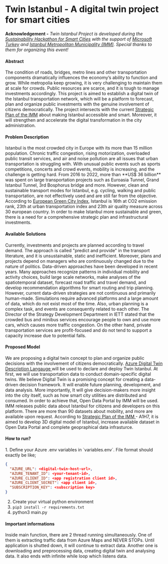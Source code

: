 # Twin Istanbul - A digital twin project for smart cities

**Acknowledgement -** *Twin Istanbul Project is developed during the [Sustainability Hackathon for Smart Cities](https://surdurulebilirsehirler.ist) with the support of [Microsoft Turkey](https://www.microsoft.com/tr-tr) and [Istanbul Metropolitan Municipality (IMM)](http://ibb.istanbul/). Special thanks to them for organizing this event!*

<h4> Abstract </h4> The condition of roads, bridges, metro lines and other transportation components dramatically influences the economy’s ability to function and grow. While metropolia keep growing, it is very challenging to maintain them at scale for crowds. Public resources are scarce, and it is tough to manage investments accordingly. This project is aimed to establish a digital twin of the Istanbul transportation network, which will be a platform to forecast, plan and organize public investments with the genuine involvement of citizens democratically. The project intersects with the current <a href="https://www.ibb.istanbul/Uploads/2020/2/iBB-STRATEJIK-PLAN-2020-2024.pdf">Strategic Plan of the IMM</a> about making Istanbul accessible and smart. Moreover, it will strengthen and accelerate the digital transformation in the city administration. 

<h4> Problem Description </h4> Istanbul is the most crowded city in Europe with its more than 15 million population. Chronic traffic congestion, rising motorization, overloaded public transit services, and air and noise pollution are all issues that urban transportation is struggling with. With unusual public events such as sports competitions, concerts and crowd events, mobility is increasing, and the challenge is getting hard. From 2016 to 2022, more than **US$ 36 billion** was spent on large transportation projects such as Euroasia Tunnel, Grand Istanbul Tunnel, 3rd Bosphorus bridge and more. However, clean and sustainable transport modes for Istanbul, e.g. cycling, walking and public transportation, are not effectively used and are still far from the objective. According to <a href="https://assets.new.siemens.com/siemens/assets/api/uuid:fddc99e7-5907-49aa-92c4-610c0801659e/european-green-city-index.pdf"> European Green City Index</a>, Istanbul is 16th at CO2 emission rank, 23th at urban transportation index and 23th air quality measure across 30 european country. In order to make Istanbul more sustainable and green, there is a need for a comprehensive strategic plan and infrastructural investments. 

<h4> Available Solutions </h4> Currently, investments and projects are planned according to travel demand. The approach is called "predict and provide" in the transport literature, and it is unsustainable, static and inefficient. Moreover, plans and projects depend on managers who are continuously changed due to the nature of politics. Data-driven approaches have been developed in recent years. Many approaches recognize patterns in individual mobility and activity choices, build large scale networks, make analyses of the spatiotemporal dataset, forecast road traffic and travel demand, and develop recommendation algorithms for smart routing and trip planning. However, current data-driven strategies are not continuous and primarily human-made. Simulations require advanced platforms and a large amount of data, which do not exist most of the time. Also, urban planning is a complex task, and events are consequently related to each other. The Director of the Strategy Development Department in IETT stated that the crowded bus and minibus services encourage people to own and use more cars, which causes more traffic congestion. On the other hand, private transportation services are profit-focused and do not tend to support a capacity increase due to potential falls.

<h4> Proposed Model </h4> We are proposing a digital twin concept to plan and organize public decisions with the involvement of citizens democratically. <a href="https://docs.microsoft.com/en-us/azure/digital-twins"> Azure Digital Twin Description Langauge </a> will be used to declare and deploy Twin Istanbul. At first, we will use transportation data to conduct domain-specific digital twins. We believe Digital Twin is a promising concept for creating a data-driven decision framework. It will enable future planning, development, and data analysis. More importantly, It will give decision-makers more insight into the city itself, such as how smart city utilities are distributed and consumed. In order to achieve that, Open Data Portal by IMM will be used. IMM releases public data about Istanbul for citizens and developers on this platform. There are more than 90 datasets about mobility, and more are available upon request. According to <a href="https://www.ibb.istanbul/Uploads/2020/2/iBB-STRATEJIK-PLAN-2020-2024.pdf"> Strategic Plan of the IMM <a> - A1H7, it is aimed to develop 3D digital model of Istanbul, increase available dataset in Open Data Portal and complete geopraphical data infrasturce. 

<h4> How to run? </h4> 
  1. Define your Azure .env variables in `variables.env`. File format should exactly be like;
 
  ```json
  {
    "AZURE_URL": <digital-twin-host-url>,
    "AZURE_TENANT_ID": <your-tenant-id>,
    "AZURE_CLIENT_ID": <app registration client id>,
    "AZURE_CLIENT_SECRET": <app client id>,
    "SUBSCRIPTION_KEY": <subscription key>
  }
  ```
 
  2. Create your virtual python environment
  3. `pip3 install -r requirements.txt`
  4. python3 main.py

<h4> Important informations </h4> Inside main function, there are 2 thread running simultaneously. One of them is extracting traffic data from Azure Maps and NEVER STOPs. Until application is shutted down, it will continue to extract data. Another one is downloading and preprocessing data, creating digital twin and analysing data. It also ends with infinite while loop which listens data.
  
  
   



